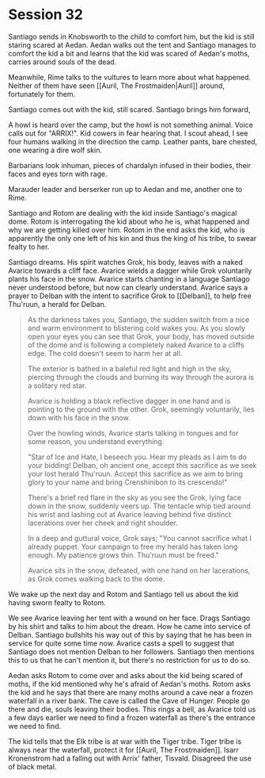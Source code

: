 # Session 32

Santiago sends in Knobsworth to the child to comfort him, but the kid is still staring scared at Aedan. Aedan walks out the tent and Santiago manages to comfort the kid a bit and learns that the kid was scared of Aedan's moths, carries around souls of the dead.

Meanwhile, Rime talks to the vultures to learn more about what happened. Neither of them have seen [[Auril, The Frostmaiden|Auril]] around, fortunately for them.

Santiago comes out with the kid, still scared. Santiago brings him forward, 

A howl is heard over the camp, but the howl is not something animal. Voice calls out for "ARRIX!". Kid cowers in fear hearing that. I scout ahead, I see four humans walking in the direction the camp. Leather pants, bare chested, one wearing a dire wolf skin.

Barbarians look inhuman, pieces of chardalyn infused in their bodies, their faces and eyes torn with rage.

Marauder leader and berserker run up to Aedan and me, another one to Rime.

Santiago and Rotom are dealing with the kid inside Santiago's magical dome. Rotom is interrogating the kid about who he is, what happened and why we are getting killed over him. Rotom in the end asks the kid, who is apparently the only one left of his kin and thus the king of his tribe, to swear fealty to her.

Santiago dreams. His spirit watches Grok, his body, leaves with a naked Avarice towards a cliff face. Avarice wields a dagger while Grok voluntarily plants his face in the snow. Avarice starts chanting in a language Santiago never understood before, but now can clearly understand. Avarice says a prayer to Delban with the intent to sacrifice Grok to [[Delban]], to help free Thu'ruun, a herald for Delban.

> 
> As the darkness takes you, Santiago, the sudden switch from a nice and warm environment to blistering cold wakes you. As you slowly open your eyes you can see that Grok, your body, has moved outside of the dome and is following a completely naked Avarice to a cliffs edge. The cold doesn't seem to harm her at all.
> 
> The exterior is bathed in a baleful red light and high in the sky, piercing through the clouds and burning its way through the aurora is a solitary red star.
> 
> Avarice is holding a black reflective dagger in one hand and is pointing to the ground with the other. Grok, seemingly voluntarily, lies down with his face in the snow. 
> 
> Over the howling winds, Avarice starts talking in tongues and for some reason, you understand everything. 
> 
> "Star of Ice and Hate, I beseech you. Hear my pleads as I aim to do your bidding! Delban, oh ancient one, accept this sacrifice as we seek your lost herald Thu'ruun. Accept this sacrifice as we aim to bring glory to your name and bring Crenshinibon to its crescendo!"
> 
> There's a brief red flare in the sky as you see the Grok, lying face down in the snow, suddenly veers up. The tentacle whip tied around his wrist and lashing out at Avarice leaving behind five distinct lacerations over her cheek and right shoulder. 
> 
> In a deep and guttural voice, Grok says; 
> "You cannot sacrifice what I already puppet. Your campaign to free my herald has taken long enough. My patience grows thin. Thu'ruun must be freed."
> 
> Avarice sits in the snow, defeated, with one hand on her lacerations, as Grok comes walking back to the dome.
> 

We wake up the next day and Rotom and Santiago tell us about the kid having sworn fealty to Rotom.

We see Avarice leaving her tent with a wound on her face. Drags Santiago by his shirt and talks to him about the dream. How he came into service of Delban. Santiago bullshits his way out of this by saying that he has been in service for quite some time now. Avarice casts a spell to suggest that Santiago does not mention Delban to her followers. Santiago then mentions this to us that he can't mention it, but there's no restriction for us to do so.

Aedan asks Rotom to come over and asks about the kid being scared of moths, if the kid mentioned why he's afraid of Aedan's moths. Rotom asks the kid and he says that there are many moths around a cave near a frozen waterfall in a river bank. The cave is called the Cave of Hunger. People go there and die, souls leaving their bodies. This rings a bell, as Avarice told us a few days earlier we need to find a frozen waterfall as there's the entrance we need to find.

The kid tells that the Elk tribe is at war with the Tiger tribe. Tiger tribe is always near the waterfall, protect it for [[Auril, The Frostmaiden]]. Isarr Kronenstrom had a falling out with Arrix' father, Tisvald. Disagreed the use of black metal.